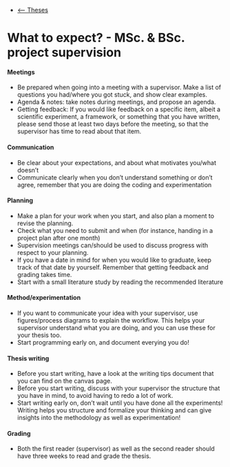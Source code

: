 <nav><ul>
<li><a href="theses"><-- Theses</a></li>
</ul></nav>


# What to expect? -  MSc. & BSc. project supervision

#### Meetings
* Be prepared when going into a meeting with a supervisor. Make a list of questions you had/where you got stuck, and show clear examples. 
* Agenda & notes: take notes during meetings, and propose an agenda. 
* Getting feedback: If you would like feedback on a specific item, albeit a scientific experiment, a framework, or something that you have written, please send those at least two days before the meeting, so that the supervisor has time to read about that item. 

#### Communication
* Be clear about your expectations, and about what motivates you/what doesn’t
* Communicate clearly when you don’t understand something or don’t agree, remember that you are doing the coding and experimentation

#### Planning
* Make a plan for your work when you start, and also plan a moment to revise the planning.
* Check what you need to submit and when (for instance, handing in a project plan after one month)
* Supervision meetings can/should be used to discuss progress with respect to your planning. 
* If you have a date in mind for when you would like to graduate, keep track of that date by yourself. Remember that getting feedback and grading takes time. 
* Start with a small literature study by reading the recommended literature 

#### Method/experimentation
* If you want to communicate your idea with your supervisor, use figures/process diagrams to explain the workflow. This helps your supervisor understand what you are doing, and you can use these for your thesis too. 
* Start programming early on, and document everying you do!

#### Thesis writing
* Before you start writing, have a look at the writing tips document that you can find on the canvas page. 
* Before you start writing, discuss with your supervisor the structure that you have in mind, to avoid having to redo a lot of work. 
* Start writing early on, don’t wait until you have done all the experiments! Writing helps you structure and formalize your thinking and can give insights into the methodology as well as experimentation!

#### Grading
* Both the first reader (supervisor) as well as the second reader should have three weeks to read and grade the thesis. 
